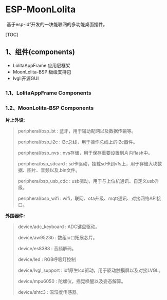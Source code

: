 # ESP-MoonLolita

​	基于esp-idf开发的一块能联网的多功能桌面摆件。

[TOC]



## 1、组件(components)

- LolitaAppFrame:应用层框架
- MoonLolita-BSP:板级支持包
- lvgl:开源GUI

### 1.1、LolitaAppFrame Components

### 1.2、MoonLolita-BSP Components

**片上外设:**

> peripheral/bsp_bt : 蓝牙，用于辅助配网以及数据传输等。
>
> peripheral/bsp_i2c : i2c总线，用于操作总线上的i2c器件。
>
> peripheral/bsp_nvs : nvs存储，用于保存重要设置到片内flash中。
>
> periphera/bsp_sdcard : sd卡驱动，挂载sd卡到vfs上，用于存储大块数据、图片、音频以及.bin文件。
>
> periphera/bsp_usb_cdc : usb驱动，用于与上位机通讯、自定义usb升级。
>
> peripheral/bsp_wifi : wifi，联网、ota升级、mqtt通讯、对接网络API接口。

**外围器件:**

> device/adc_keyboard : ADC键盘驱动。
>
> device/aw9523b : 数组io口拓展芯片。
>
> device/es8388 : 音频解码。
>
> device/led : RGB呼吸灯控制
>
> device/lvgl_support : idf原生lcd驱动，用于驱动触摸屏以及对接LVGL。
>
> device/mpu6050 : 陀螺仪，摇晃唤醒以及姿态解算。
>
> device/shtc3 : 温湿度传感器。

